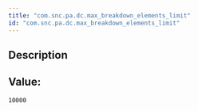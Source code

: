 ```yaml
---
title: "com.snc.pa.dc.max_breakdown_elements_limit"
id: "com.snc.pa.dc.max_breakdown_elements_limit"
---
```

## Description



## Value: 
```
10000
```